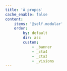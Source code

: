 ```yaml
---
title: 'À propos'
cache_enable: false
content:
    items: '@self.modular'
    order:
        by: default
        dir: asc
        custom:
            - _banner
            - _cta4
            - _cta3
            - _visions
---
```


